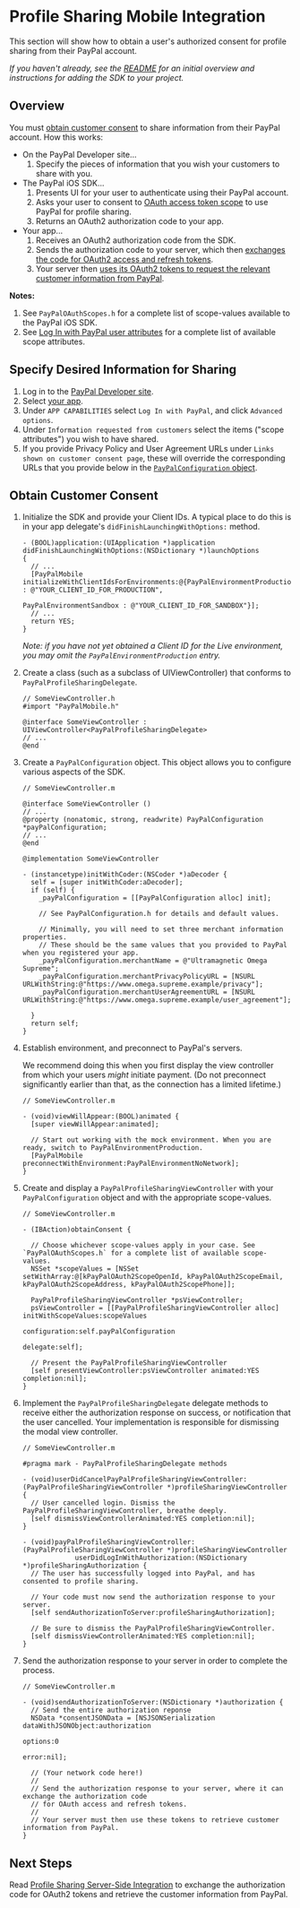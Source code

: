 Profile Sharing Mobile Integration
==================================

This section will show how to obtain a user's authorized consent for profile sharing from their PayPal account.

_If you haven't already, see the [README](../README.md) for an initial overview and instructions for adding the SDK to your project._


Overview
--------

You must [obtain customer consent](#obtain-customer-consent) to share information from their PayPal account. How this works:

* On the PayPal Developer site...
    1. Specify the pieces of information that you wish your customers to share with you.
* The PayPal iOS SDK...
    1. Presents UI for your user to authenticate using their PayPal account.
    2. Asks your user to consent to [OAuth access token scope](http://tools.ietf.org/html/rfc6749#page-23) to use PayPal for profile sharing.
    3. Returns an OAuth2 authorization code to your app.
* Your app...
    1. Receives an OAuth2 authorization code from the SDK.
    2. Sends the authorization code to your server, which then [exchanges the code for OAuth2 access and refresh tokens](profile_sharing_server.md#obtain-oauth2-tokens).
    3. Your server then [uses its OAuth2 tokens to request the relevant customer information from PayPal](profile_sharing_server.md).

**Notes:**  
1. See `PayPalOAuthScopes.h` for a complete list of scope-values available to the PayPal iOS SDK.  
2. See [Log In with PayPal user attributes](https://developer.paypal.com/docs/integration/direct/identity/attributes/) for a complete list of available scope attributes.


Specify Desired Information for Sharing
---------------------------------------

1. Log in to the [PayPal Developer site](https://developer.paypal.com).
2. Select [your app](https://developer.paypal.com/webapps/developer/applications/myapps).
3. Under `APP CAPABILITIES` select `Log In with PayPal`, and click `Advanced options`.
4. Under `Information requested from customers` select the items ("scope attributes") you wish to have shared.
5. If you provide Privacy Policy and User Agreement URLs under `Links shown on customer consent page`, these will override the corresponding  URLs that you provide below in the [`PayPalConfiguration` object](#obtain-customer-consent).


Obtain Customer Consent
-----------------------

1. Initialize the SDK and provide your Client IDs. A typical place to do this is in your app delegate's `didFinishLaunchingWithOptions:` method.

    ```obj-c
    - (BOOL)application:(UIApplication *)application didFinishLaunchingWithOptions:(NSDictionary *)launchOptions
    {
      // ...
      [PayPalMobile initializeWithClientIdsForEnvironments:@{PayPalEnvironmentProduction : @"YOUR_CLIENT_ID_FOR_PRODUCTION",
                                                             PayPalEnvironmentSandbox : @"YOUR_CLIENT_ID_FOR_SANDBOX"}];
      // ...
      return YES;
    }
    ```
    
    *Note: if you have not yet obtained a Client ID for the Live environment, you may omit the `PayPalEnvironmentProduction` entry.*

2. Create a class (such as a subclass of UIViewController) that conforms to `PayPalProfileSharingDelegate`.

    ```obj-c
    // SomeViewController.h
    #import "PayPalMobile.h"

    @interface SomeViewController : UIViewController<PayPalProfileSharingDelegate>
    // ...
    @end
    ```

3.  Create a `PayPalConfiguration` object. This object allows you to configure various aspects of the SDK.

    ```obj-c
    // SomeViewController.m

    @interface SomeViewController ()
    // ...
    @property (nonatomic, strong, readwrite) PayPalConfiguration *payPalConfiguration;
    // ...
    @end

    @implementation SomeViewController

    - (instancetype)initWithCoder:(NSCoder *)aDecoder {
      self = [super initWithCoder:aDecoder];
      if (self) {
        _payPalConfiguration = [[PayPalConfiguration alloc] init];

        // See PayPalConfiguration.h for details and default values.

        // Minimally, you will need to set three merchant information properties.
        // These should be the same values that you provided to PayPal when you registered your app.
        _payPalConfiguration.merchantName = @"Ultramagnetic Omega Supreme";
        _payPalConfiguration.merchantPrivacyPolicyURL = [NSURL URLWithString:@"https://www.omega.supreme.example/privacy"];
        _payPalConfiguration.merchantUserAgreementURL = [NSURL URLWithString:@"https://www.omega.supreme.example/user_agreement"];

      }
      return self;
    }
    ```

4. Establish environment, and preconnect to PayPal's servers.

   We recommend doing this when you first display the view controller from which your users *might* initiate payment.
   (Do not preconnect significantly earlier than that, as the connection has a limited lifetime.)

    ```obj-c
    // SomeViewController.m

    - (void)viewWillAppear:(BOOL)animated {
      [super viewWillAppear:animated];

      // Start out working with the mock environment. When you are ready, switch to PayPalEnvironmentProduction.
      [PayPalMobile preconnectWithEnvironment:PayPalEnvironmentNoNetwork];
    }
    ```

5. Create and display a `PayPalProfileSharingViewController` with your `PayPalConfiguration` object and with the appropriate scope-values.

    ```obj-c
    // SomeViewController.m

    - (IBAction)obtainConsent {

      // Choose whichever scope-values apply in your case. See `PayPalOAuthScopes.h` for a complete list of available scope-values.
      NSSet *scopeValues = [NSSet setWithArray:@[kPayPalOAuth2ScopeOpenId, kPayPalOAuth2ScopeEmail, kPayPalOAuth2ScopeAddress, kPayPalOAuth2ScopePhone]];

      PayPalProfileSharingViewController *psViewController;
      psViewController = [[PayPalProfileSharingViewController alloc] initWithScopeValues:scopeValues
                                                                           configuration:self.payPalConfiguration
                                                                                delegate:self];

      // Present the PayPalProfileSharingViewController
      [self presentViewController:psViewController animated:YES completion:nil];
    }
    ```

6. Implement the `PayPalProfileSharingDelegate` delegate methods to receive either the authorization response on success,
   or notification that the user cancelled. Your implementation is responsible for dismissing the modal view controller.

    ```obj-c
    // SomeViewController.m

    #pragma mark - PayPalProfileSharingDelegate methods

    - (void)userDidCancelPayPalProfileSharingViewController:(PayPalProfileSharingViewController *)profileSharingViewController {
      // User cancelled login. Dismiss the PayPalProfileSharingViewController, breathe deeply.
      [self dismissViewControllerAnimated:YES completion:nil];
    }

    - (void)payPalProfileSharingViewController:(PayPalProfileSharingViewController *)profileSharingViewController
                 userDidLogInWithAuthorization:(NSDictionary *)profileSharingAuthorization {
      // The user has successfully logged into PayPal, and has consented to profile sharing.

      // Your code must now send the authorization response to your server.
      [self sendAuthorizationToServer:profileSharingAuthorization];

      // Be sure to dismiss the PayPalProfileSharingViewController.
      [self dismissViewControllerAnimated:YES completion:nil];
    }
    ```

7. Send the authorization response to your server in order to complete the process.

    ```obj-c
    // SomeViewController.m

    - (void)sendAuthorizationToServer:(NSDictionary *)authorization {
      // Send the entire authorization reponse
      NSData *consentJSONData = [NSJSONSerialization dataWithJSONObject:authorization
                                                                options:0
                                                                  error:nil];

      // (Your network code here!)
      //
      // Send the authorization response to your server, where it can exchange the authorization code
      // for OAuth access and refresh tokens.
      //
      // Your server must then use these tokens to retrieve customer information from PayPal.
    }
    ```




Next Steps
----------

Read [Profile Sharing Server-Side Integration](profile_sharing_server.md) to exchange the authorization code for OAuth2 tokens and retrieve the customer information from PayPal.
